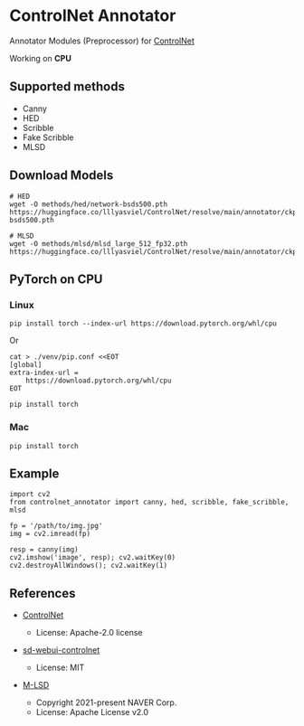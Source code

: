 # ControlNet Annotator

Annotator Modules (Preprocessor) for [ControlNet](https://github.com/lllyasviel/ControlNet)

Working on **CPU**


## Supported methods
- Canny
- HED
- Scribble
- Fake Scribble
- MLSD


## Download Models
```
# HED
wget -O methods/hed/network-bsds500.pth https://huggingface.co/lllyasviel/ControlNet/resolve/main/annotator/ckpts/network-bsds500.pth

# MLSD
wget -O methods/mlsd/mlsd_large_512_fp32.pth https://huggingface.co/lllyasviel/ControlNet/resolve/main/annotator/ckpts/mlsd_large_512_fp32.pth
```


## PyTorch on CPU

### Linux
```
pip install torch --index-url https://download.pytorch.org/whl/cpu
```

Or

```
cat > ./venv/pip.conf <<EOT
[global]
extra-index-url = 
    https://download.pytorch.org/whl/cpu
EOT

pip install torch
```

### Mac
```
pip install torch
```


## Example
```
import cv2
from controlnet_annotator import canny, hed, scribble, fake_scribble, mlsd

fp = '/path/to/img.jpg'
img = cv2.imread(fp)

resp = canny(img)
cv2.imshow('image', resp); cv2.waitKey(0)
cv2.destroyAllWindows(); cv2.waitKey(1)
```


## References
- [ControlNet](https://github.com/lllyasviel/ControlNet)
  - License: Apache-2.0 license
 
- [sd-webui-controlnet](https://github.com/Mikubill/sd-webui-controlnet)
  - License: MIT

- [M-LSD](https://github.com/navervision/mlsd)
  - Copyright 2021-present NAVER Corp.
  - License: Apache License v2.0
